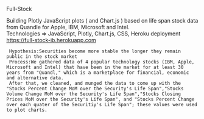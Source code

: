 Full-Stock
     
Building Plotly JavaScript plots ( and Chart.js ) based on life span stock data from Quandle  for Apple, IBM, Microsoft and Intel.  
Technologies => JavaScript, Plotly, Chart.js, CSS, Heroku deployment https://full-stock-ib.herokuapp.com
     
     Hypothesis:Securities become more stable the longer they remain public in the stock market
     Process:We gathered data of 4 popular technology stocks (IBM, Apple, Microsoft and Intel) that have been in the market for at least 30 years from "Quandl," which is a marketplace for financial, economic and alternative data.
     After that, we cleaned, and munged the data to come up with the "Stocks Percent Change MoM over the Security's Life Span","Stocks Volume Change MoM over the Security's Life Span","Stocks Closing Prices MoM over the Security's Life Span", and "Stocks Percent Change over each quater of the Securitiy's Life Span"; these values were used to plot charts.